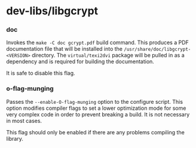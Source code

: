 # dev-libs/libgcrypt

### doc
Invokes the `make -C doc gcrypt.pdf` build command. This produces a PDF documentation file that will be installed into the `/usr/share/doc/libgcrypt-<VERSION>` directory. The `virtual/texi2dvi` package will be pulled in as a dependency and is required for building the documentation.

It is safe to disable this flag.

### o-flag-munging
Passes the `--enable-O-flag-munging` option to the configure script. This option modifies compiler flags to set a lower optimization mode for some very complex code in order to prevent breaking a build. It is not necessary in most cases.

This flag should only be enabled if there are any problems compiling the library.
